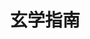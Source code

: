 ---
home: true
icon: home
title: 玄学指南
heroImage: /logo.svg
bgImageDark: https://theme-hope-assets.vuejs.press/bg/6-dark.svg
bgImageStyle:
  background-attachment: fixed
heroText: 玄学指南
tagline: 一个东方玄学的指南
actions:
  - text: 使用指南 💡
    link: ./guide/begin/001_ming_orgin
    type: primary
  - text: 玄学原文
    link: "https://dclef.icu/xuanxuedocs/"

features:
  - title: 简单易懂
    icon: clipboard-check
    
  - title: 知识全面
    icon: box-archive
  
  - title: 快速搜索
    icon: box-archive
      
copyright: true
footer: GPL-3.0 Licensed | Copyright © 2023-present dclef
---